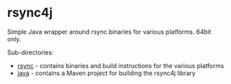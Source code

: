 # rsync4j
Simple Java wrapper around rsync binaries for various platforms. 64bit only.

Sub-directories:
* [rsync](https://github.com/fracpete/rsync4j/tree/master/rsync) - contains binaries and build instructions for the various platforms
* [java](https://github.com/fracpete/rsync4j/tree/master/java) - contains a Maven project for building the rsync4j library

